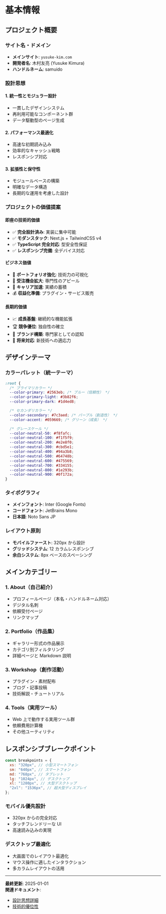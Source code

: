 # 基本情報

## プロジェクト概要

### サイト名・ドメイン

- **メインサイト**: `yusuke-kim.com`
- **開発者名**: 木村友亮 (Yusuke Kimura)
- **ハンドルネーム**: samuido

### 設計思想

#### 1. 統一性とモジュラー設計

- 一貫したデザインシステム
- 再利用可能なコンポーネント群
- データ駆動型のページ生成

#### 2. パフォーマンス最適化

- 高速な初期読み込み
- 効率的なキャッシュ戦略
- レスポンシブ対応

#### 3. 拡張性と保守性

- モジュールベースの構築
- 明確なデータ構造
- 長期的な運用を考慮した設計

### プロジェクトの価値提案

#### 即座の技術的価値

- ✅ **完全設計済み**: 実装に集中可能
- ✅ **モダンスタック**: Next.js + TailwindCSS v4
- ✅ **TypeScript 完全対応**: 型安全性保証
- ✅ **レスポンシブ完備**: 全デバイス対応

#### ビジネス価値

- 🎯 **ポートフォリオ強化**: 技術力の可視化
- 💼 **受注機会拡大**: 専門性のアピール
- 🚀 **キャリア加速**: 実績の蓄積
- 💰 **収益化準備**: プラグイン・サービス販売

#### 長期的価値

- 📈 **成長基盤**: 継続的な機能拡張
- 🏆 **競争優位**: 独自性の確立
- 🌟 **ブランド構築**: 専門家としての認知
- 🔮 **将来対応**: 新技術への適応力

## デザインテーマ

### カラーパレット（統一テーマ）

```css
:root {
  /* プライマリカラー */
  --color-primary: #2563eb; /* ブルー（信頼性） */
  --color-primary-light: #3b82f6;
  --color-primary-dark: #1d4ed8;

  /* セカンダリカラー */
  --color-secondary: #7c3aed; /* パープル（創造性） */
  --color-accent: #059669; /* グリーン（成長） */

  /* グレースケール */
  --color-neutral-50: #f8fafc;
  --color-neutral-100: #f1f5f9;
  --color-neutral-200: #e2e8f0;
  --color-neutral-300: #cbd5e1;
  --color-neutral-400: #94a3b8;
  --color-neutral-500: #64748b;
  --color-neutral-600: #475569;
  --color-neutral-700: #334155;
  --color-neutral-800: #1e293b;
  --color-neutral-900: #0f172a;
}
```

### タイポグラフィ

- **メインフォント**: Inter (Google Fonts)
- **コードフォント**: JetBrains Mono
- **日本語**: Noto Sans JP

### レイアウト原則

- **モバイルファースト**: 320px から設計
- **グリッドシステム**: 12 カラムレスポンシブ
- **余白システム**: 8px ベースのスペーシング

## メインカテゴリー

### 1. About（自己紹介）

- プロフィールページ（本名・ハンドルネーム対応）
- デジタル名刺
- 依頼受付ページ
- リンクマップ

### 2. Portfolio（作品集）

- ギャラリー形式の作品展示
- カテゴリ別フィルタリング
- 詳細ページと Markdown 説明

### 3. Workshop（創作活動）

- プラグイン・素材配布
- ブログ・記事投稿
- 技術解説・チュートリアル

### 4. Tools（実用ツール）

- Web 上で動作する実用ツール群
- 依頼費用計算機
- その他ユーティリティ

## レスポンシブブレークポイント

```javascript
const breakpoints = {
  xs: "320px", // 小型スマートフォン
  sm: "640px", // スマートフォン
  md: "768px", // タブレット
  lg: "1024px", // デスクトップ
  xl: "1280px", // 大型デスクトップ
  "2xl": "1536px", // 超大型ディスプレイ
};
```

### モバイル優先設計

- 320px からの完全対応
- タッチフレンドリーな UI
- 高速読み込みの実現

### デスクトップ最適化

- 大画面でのレイアウト最適化
- マウス操作に適したインタラクション
- 多カラムレイアウトの活用

---

**最終更新**: 2025-01-01  
**関連ドキュメント**:

- [設計思想詳細](./design-philosophy.md)
- [技術的優位性](./technical-advantages.md)
